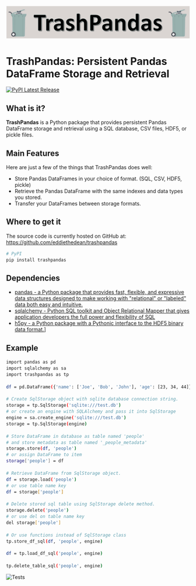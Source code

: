![TrashPandas Logo](https://raw.githubusercontent.com/eddiethedean/trashpandas/main/docs/trashpanda.svg)
-----------------

# TrashPandas: Persistent Pandas DataFrame Storage and Retrieval
[![PyPI Latest Release](https://img.shields.io/pypi/v/trashpandas.svg)](https://pypi.org/project/trashpandas/)

## What is it?

**TrashPandas** is a Python package that provides persistent Pandas DataFrame storage and retrieval using a SQL database, CSV files, HDF5, or pickle files.

## Main Features
Here are just a few of the things that TrashPandas does well:

  - Store Pandas DataFrames in your choice of format. (SQL, CSV, HDF5, pickle)
  - Retrieve the Pandas DataFrame with the same indexes and data types you stored.
  - Transfer your DataFrames between storage formats.

## Where to get it
The source code is currently hosted on GitHub at:
https://github.com/eddiethedean/trashpandas

```sh
# PyPI
pip install trashpandas
```

## Dependencies
- [pandas - a Python package that provides fast, flexible, and expressive data structures designed to make working with "relational" or "labeled" data both easy and intuitive.](https://pandas.pydata.org/)
- [sqlalchemy - Python SQL toolkit and Object Relational Mapper that gives application developers the full power and flexibility of SQL](https://www.sqlalchemy.org/)
- [h5py - a Python package with a Pythonic interface to the HDF5 binary data format.](https://docs.h5py.org/)]



## Example
```sh
import pandas as pd
import sqlalchemy as sa
import trashpandas as tp

df = pd.DataFrame({'name': ['Joe', 'Bob', 'John'], 'age': [23, 34, 44]})

# Create SqlStorage object with sqlite database connection string.
storage = tp.SqlStorage('sqlite:///test.db')
# or create an engine with SQLAlchemy and pass it into SqlStorage
engine = sa.create_engine('sqlite:///test.db')
storage = tp.SqlStorage(engine)

# Store DataFrame in database as table named 'people'
# and store metadata as table named '_people_metadata'
storage.store(df, 'people') 
# or assign DataFrame to item
storage['people'] = df

# Retrieve DataFrame from SqlStorage object.
df = storage.load('people')
# or use table name key
df = storage['people']

# Delete stored sql table using SqlStorage delete method.
storage.delete('people')
# or use del on table name key
del storage['people']

# Or use functions instead of SqlStorage class
tp.store_df_sql(df, 'people', engine)

df = tp.load_df_sql('people', engine)

tp.delete_table_sql('people', engine)
```

![Tests](https://github.com/eddiethedean/trashpandas/actions/workflows/tests.yml/badge.svg)